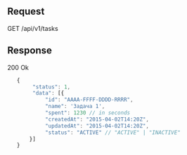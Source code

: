 ## Request

GET /api/v1/tasks

## Response

200 Ok

```javascript
   {
        "status": 1,
        "data": [{
            "id": "AAAA-FFFF-DDDD-RRRR",
            "name": 'Задача 1',
            "spent": 1230 // in seconds
            "createdAt": "2015-04-02T14:20Z",
            "updatedAt": "2015-04-02T14:20Z",
            "status": "ACTIVE" // "ACTIVE" | "INACTIVE"
       }]
   }
```
